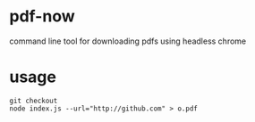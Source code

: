 # pdf-now

command line tool for downloading pdfs using headless chrome

# usage
```
git checkout 
node index.js --url="http://github.com" > o.pdf
```
